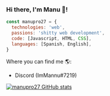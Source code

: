 ### Hi there, I'm Manu 👋!

```js
const manupro27 = {
  technologies: 'web',
  passions: 'shitty web development',
  code: [Javascript, HTML, CSS],
  languages: [Spanish, English],
}
```

Where you can find me 🌎:
 - Discord (ImMannu#7219)

[![manupro27 GitHub stats](https://github-readme-stats.vercel.app/api?username=manupro27)](https://github.com/anuraghazra/github-readme-stats)
